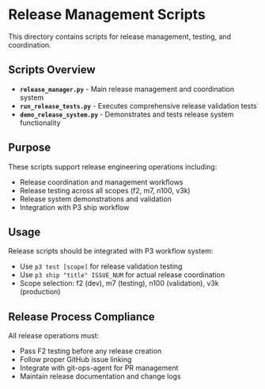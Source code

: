 # Release Management Scripts

This directory contains scripts for release management, testing, and coordination.

## Scripts Overview

- **`release_manager.py`** - Main release management and coordination system
- **`run_release_tests.py`** - Executes comprehensive release validation tests
- **`demo_release_system.py`** - Demonstrates and tests release system functionality

## Purpose

These scripts support release engineering operations including:
- Release coordination and management workflows
- Release testing across all scopes (f2, m7, n100, v3k)
- Release system demonstrations and validation
- Integration with P3 ship workflow

## Usage

Release scripts should be integrated with P3 workflow system:
- Use `p3 test [scope]` for release validation testing
- Use `p3 ship "title" ISSUE_NUM` for actual release coordination
- Scope selection: f2 (dev), m7 (testing), n100 (validation), v3k (production)

## Release Process Compliance

All release operations must:
- Pass F2 testing before any release creation
- Follow proper GitHub issue linking
- Integrate with git-ops-agent for PR management
- Maintain release documentation and change logs